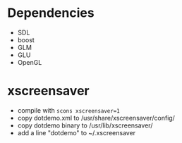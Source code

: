 
# Dependencies

* SDL
* boost
* GLM
* GLU
* OpenGL

# xscreensaver

* compile with `scons xscreensaver=1`
* copy dotdemo.xml to /usr/share/xscreensaver/config/
* copy dotdemo binary to /usr/lib/xscreensaver/
* add a line "dotdemo" to ~/.xscreensaver
